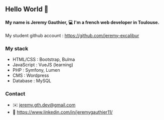 ## Hello World :wave:

#### My name is Jeremy Gauthier, :computer: I'm a french web developer in Toulouse.
My student github account : https://github.com/jeremy-excalibur

### My stack

- HTML/CSS : Bootstrap, Bulma
- JavaScript : VueJS (learning)
- PHP : Symfony, Lumen
- CMS : Wordpress
- Database : MySQL

### Contact 
- :envelope: jeremy.gth.dev@gmail.com
- :office: https://www.linkedin.com/in/jeremygauthier11/
